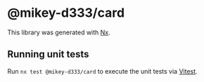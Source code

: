 # @mikey-d333/card

This library was generated with [Nx](https://nx.dev).

## Running unit tests

Run `nx test @mikey-d333/card` to execute the unit tests via [Vitest](https://vitest.dev/).